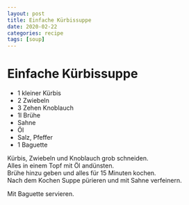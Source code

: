 ```yaml
---
layout: post
title: Einfache Kürbissuppe
date: 2020-02-22
categories: recipe
tags: [soup]
---
```

# Einfache Kürbissuppe

- 1 kleiner Kürbis
- 2 Zwiebeln
- 3 Zehen Knoblauch
- 1l Brühe
- Sahne
- Öl
- Salz, Pfeffer
- 1 Baguette

Kürbis, Zwiebeln und Knoblauch grob schneiden.  
Alles in einem Topf mit Öl andünsten.  
Brühe hinzu geben und alles für 15 Minuten kochen.  
Nach dem Kochen Suppe pürieren und mit Sahne verfeinern.  
  
Mit Baguette servieren.  

